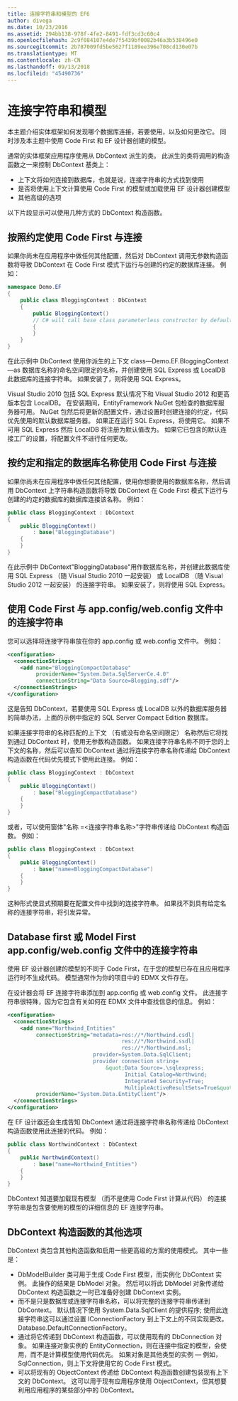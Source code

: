 ```yaml
---
title: 连接字符串和模型的 EF6
author: divega
ms.date: 10/23/2016
ms.assetid: 294bb138-978f-4fe2-8491-fdf3cd3c60c4
ms.openlocfilehash: 2c9f084107e4de7f5439bf0082b46a3b538496e0
ms.sourcegitcommit: 2b787009fd5be5627f1189ee396e708cd130e07b
ms.translationtype: MT
ms.contentlocale: zh-CN
ms.lasthandoff: 09/13/2018
ms.locfileid: "45490736"
---
```

# <a name="connection-strings-and-models"></a>连接字符串和模型
本主题介绍实体框架如何发现哪个数据库连接，若要使用，以及如何更改它。 同时涉及本主题中使用 Code First 和 EF 设计器创建的模型。  

通常的实体框架应用程序使用从 DbContext 派生的类。 此派生的类将调用的构造函数之一来控制 DbContext 基类上：  

- 上下文将如何连接到数据库，也就是说，连接字符串的方式找到使用  
- 是否将使用上下文计算使用 Code First 的模型或加载使用 EF 设计器创建模型  
- 其他高级的选项  

以下片段显示可以使用几种方式的 DbContext 构造函数。  

## <a name="use-code-first-with-connection-by-convention"></a>按照约定使用 Code First 与连接  

如果你尚未在应用程序中做任何其他配置，然后对 DbContext 调用无参数构造函数将导致 DbContext 在 Code First 模式下运行与创建的约定的数据库连接。 例如：  

``` csharp  
namespace Demo.EF
{
    public class BloggingContext : DbContext
    {
        public BloggingContext()
        // C# will call base class parameterless constructor by default
        {
        }
    }
}
```  

在此示例中 DbContext 使用你派生的上下文 class—Demo.EF.BloggingContext—as 数据库名称的命名空间限定的名称，并创建使用 SQL Express 或 LocalDB 此数据库的连接字符串。 如果安装了，则将使用 SQL Express。  

Visual Studio 2010 包括 SQL Express 默认情况下和 Visual Studio 2012 和更高版本包含 LocalDB。 在安装期间，EntityFramework NuGet 包检查的数据库服务器可用。 NuGet 包然后将更新的配置文件，通过设置时创建连接的约定，代码优先使用的默认数据库服务器。 如果正在运行 SQL Express，将使用它。 如果不可用 SQL Express 然后 LocalDB 将注册为默认值改为。 如果它已包含的默认连接工厂的设置，将配置文件不进行任何更改。  

## <a name="use-code-first-with-connection-by-convention-and-specified-database-name"></a>按约定和指定的数据库名称使用 Code First 与连接  

如果你尚未在应用程序中做任何其他配置，使用你想要使用的数据库名称，然后调用 DbContext 上字符串构造函数将导致 DbContext 在 Code First 模式下运行与创建的约定的数据库的数据库连接该名称。 例如：  

``` csharp  
public class BloggingContext : DbContext
{
    public BloggingContext()
        : base("BloggingDatabase")
    {
    }
}
```  

在此示例中 DbContext"BloggingDatabase"用作数据库名称，并创建此数据库使用 SQL Express （随 Visual Studio 2010 一起安装） 或 LocalDB （随 Visual Studio 2012 一起安装） 的连接字符串。 如果安装了，则将使用 SQL Express。  

## <a name="use-code-first-with-connection-string-in-appconfigwebconfig-file"></a>使用 Code First 与 app.config/web.config 文件中的连接字符串  

您可以选择将连接字符串放在你的 app.config 或 web.config 文件中。 例如：  

``` xml  
<configuration>
  <connectionStrings>
    <add name="BloggingCompactDatabase"
         providerName="System.Data.SqlServerCe.4.0"
         connectionString="Data Source=Blogging.sdf"/>
  </connectionStrings>
</configuration>
```  

这是告知 DbContext，若要使用 SQL Express 或 LocalDB 以外的数据库服务器的简单办法，上面的示例中指定的 SQL Server Compact Edition 数据库。  

如果连接字符串的名称匹配的上下文 （有或没有命名空间限定） 名称然后它将找到通过 DbContext 时，使用无参数构造函数。 如果连接字符串名称不同于您的上下文的名称，然后可以告知 DbContext 通过将连接字符串名称传递给 DbContext 构造函数在代码优先模式下使用此连接。 例如：  

``` csharp  
public class BloggingContext : DbContext
{
    public BloggingContext()
        : base("BloggingCompactDatabase")
    {
    }
}
```  

或者，可以使用窗体"名称 =\<连接字符串名称\>"字符串传递给 DbContext 构造函数。 例如：  

``` csharp  
public class BloggingContext : DbContext
{
    public BloggingContext()
        : base("name=BloggingCompactDatabase")
    {
    }
}
```  

这种形式使显式预期要在配置文件中找到的连接字符串。 如果找不到具有给定名称的连接字符串，将引发异常。  

## <a name="databasemodel-first-with-connection-string-in-appconfigwebconfig-file"></a>Database first 或 Model First app.config/web.config 文件中的连接字符串  

使用 EF 设计器创建的模型的不同于 Code First，在于您的模型已存在且应用程序运行时不生成代码。 模型通常作为你的项目中的 EDMX 文件存在。  

在设计器会将 EF 连接字符串添加到 app.config 或 web.config 文件。 此连接字符串很特殊，因为它包含有关如何在 EDMX 文件中查找信息的信息。 例如：  

``` xml  
<configuration>  
  <connectionStrings>  
    <add name="Northwind_Entities"  
         connectionString="metadata=res://*/Northwind.csdl|  
                                    res://*/Northwind.ssdl|  
                                    res://*/Northwind.msl;  
                           provider=System.Data.SqlClient;  
                           provider connection string=  
                               &quot;Data Source=.\sqlexpress;  
                                     Initial Catalog=Northwind;  
                                     Integrated Security=True;  
                                     MultipleActiveResultSets=True&quot;"  
         providerName="System.Data.EntityClient"/>  
  </connectionStrings>  
</configuration>
```  

在 EF 设计器还会生成告知 DbContext 通过将连接字符串名称传递给 DbContext 构造函数使用此连接的代码。 例如：  

``` csharp  
public class NorthwindContext : DbContext
{
    public NorthwindContext()
        : base("name=Northwind_Entities")
    {
    }
}
```  

DbContext 知道要加载现有模型 （而不是使用 Code First 计算从代码） 的连接字符串是包含要使用的模型的详细信息的 EF 连接字符串。  

## <a name="other-dbcontext-constructor-options"></a>DbContext 构造函数的其他选项  

DbContext 类包含其他构造函数和启用一些更高级的方案的使用模式。 其中一些是：  

- DbModelBuilder 类可用于生成 Code First 模型，而实例化 DbContext 实例。 此操作的结果是 DbModel 对象。 然后可以将此 DbModel 对象传递给 DbContext 构造函数之一时已准备好创建 DbContext 实例。  
- 而不是只是数据库或连接字符串名称，可以将完整的连接字符串传递到 DbContext。 默认情况下使用 System.Data.SqlClient 的提供程序; 使用此连接字符串这可以通过设置 IConnectionFactory 到上下文上的不同实现更改。Database.DefaultConnectionFactory。  
- 通过将它传递到 DbContext 构造函数，可以使用现有的 DbConnection 对象。 如果连接对象实例的 EntityConnection，则在连接中指定的模型，会使用，而不是计算模型使用代码优先。 如果对象是其他类型的实例 — 例如，SqlConnection，则上下文将使用它的 Code First 模式。  
- 可以将现有的 ObjectContext 传递给 DbContext 构造函数创建包装现有上下文的 DbContext。 这可以用于现有应用程序使用 ObjectContext，但其想要利用应用程序的某些部分中的 DbContext。  

